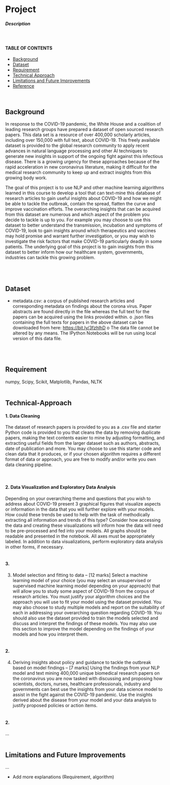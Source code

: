 # Project

##### Description
</br>


#### TABLE OF CONTENTS 
- [Background](#background) 
- [Dataset](#dataset) 
- [Requirement](#requirement)
- [Technical Approach](#Technical-Approach)
- [Limitations and Future Improvements](#Limitations-and-Future-Improvements)
- [Reference](#Reference)  
<br/>

 
## Background
In response to the COVID-19 pandemic, the White House and a coalition of leading research groups have prepared a dataset of open sourced research papers. This data set is a resource of over 400,000 scholarly articles, including over 150,000 with full text, about COVID-19. This freely available dataset is provided to the global research community to apply recent advances in natural language processing and other AI techniques to generate new insights in support of the ongoing fight against this infectious disease. There is a growing urgency for these approaches because of the rapid acceleration in new coronavirus literature, making it difficult for the medical research community to keep up and extract insights from this growing body work. 

The goal of this project is to use NLP and other machine learning algorithms learned in this course to develop a tool that can text-mine this database of research articles to gain useful insights about COVID-19 and how we might be able to tackle the outbreak, contain the spread, flatten the curve and improve vaccination efforts. The overarching insights that can be acquired from this dataset are numerous and which aspect of the problem you decide to tackle is up to you. For example you may choose to use this dataset to better understand the transmission, incubation and symptoms of COVID-19, look to gain insights around which therapeutics and vaccines may hold promise and warrant further investigation, or you may wish to investigate the risk factors that make COVID-19 particularly deadly in some patients. The underlying goal of this project is to gain insights from this dataset to better inform how our healthcare system, governments, industries can tackle this growing problem.

</br> </br> 


## Dataset

- metadata.csv: a corpus of published research articles and corresponding metadata on findings about the corona virus. Paper abstracts are found directly in the file whereas the full text for the papers can be acquired using the links provided within.
o .json files containing the full texts for papers in the above dataset can be downloaded from here: https://bit.ly/3fzhlhD
o The data file cannot be altered by any means. The IPython Notebooks will be run using local version of this data file.

</br> </br>  
 
 
## Requirement
numpy, Scipy, Scikit, Matplotlib, Pandas, NLTK
</br> </br> 
 
 
## Technical-Approach

#### 1. Data Cleaning 
The dataset of research papers is provided to you as a .csv file and starter Python code is provided to you that cleans the data by removing duplicate papers, making the text contents easier to mine by adjusting formatting, and extracting useful fields from the larger dataset such as authors, abstracts, date of publication and more. You may choose to use this starter code and clean data that it produces, or if your chosen algorithm requires a different format of data or approach, you are free to modify and/or write you own data cleaning pipeline.  
</br> </br> 

#### 2. Data Visualization and Exploratory Data Analysis
Depending on your overarching theme and questions that you wish to address about COVID-19 present 3 graphical figures that visualize aspects or information in the data that you will further explore with your models. How could these trends be used to help with the task of methodically extracting all information and trends of this type? Consider how accessing the data and creating these visualizations will inform how the data will need to be pre-processed and fed into your models. All graphs should be readable and presented in the notebook. All axes must be appropriately labeled. In addition to data visualizations, perform exploratory data analysis in other forms, if necessary.
</br> </br> 

#### 3. 
3. Model selection and fitting to data – [12 marks] Select a machine learning model of your choice (you may select an unsupervised or supervised machine learning model depending on your approach) that will allow you to study some aspect of COVID-19 from the corpus of research articles. You must justify your algorithm choices and the approach you will use to fit your model using the dataset provided. You may also choose to study multiple models and report on the suitability of each in addressing your overarching question regarding COVID-19. You should also use the dataset provided to train the models selected and discuss and interpret the findings of these models. You may also use this section to improve the model depending on the findings of your models and how you interpret them.
</br> </br>


#### 2. 
4. Deriving insights about policy and guidance to tackle the outbreak based on model findings – [7 marks] Using the findings from your NLP model and text mining 400,000 unique biomedical research papers on the coronavirus you are now tasked with discussing and proposing how scientists, doctors, nurses, healthcare professionals, industry and governments can best use the insights from your data science model to assist in the fight against the COVID-19 pandemic. Use the insights derived about the disease from your model and your data analysis to justify proposed policies or action items.
</br> </br>

#### 2. 
... 
</br> </br>
## Limitations and Future Improvements
...

* Add more explanations (Requirement, algorithm) 
 

 
 
